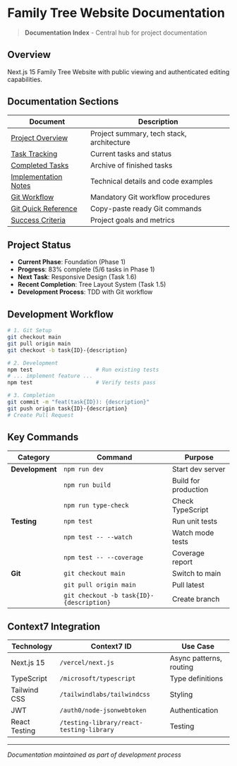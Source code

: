 # Family Tree Website Documentation

> **Documentation Index** - Central hub for project documentation

## Overview
Next.js 15 Family Tree Website with public viewing and authenticated editing capabilities.

## Documentation Sections

| Document | Description |
|----------|-------------|
| [Project Overview](./project-overview.md) | Project summary, tech stack, architecture |
| [Task Tracking](./task-tracking.md) | Current tasks and status |
| [Completed Tasks](./completed-tasks.md) | Archive of finished tasks |
| [Implementation Notes](./implementation-notes.md) | Technical details and code examples |
| [Git Workflow](./git-workflow.md) | Mandatory Git workflow procedures |
| [Git Quick Reference](./git-quick-reference.md) | Copy-paste ready Git commands |
| [Success Criteria](./success-criteria.md) | Project goals and metrics |

## Project Status

- **Current Phase**: Foundation (Phase 1)
- **Progress**: 83% complete (5/6 tasks in Phase 1)
- **Next Task**: Responsive Design (Task 1.6)
- **Recent Completion**: Tree Layout System (Task 1.5)
- **Development Process**: TDD with Git workflow

## Development Workflow

```bash
# 1. Git Setup
git checkout main
git pull origin main
git checkout -b task{ID}-{description}

# 2. Development
npm test                    # Run existing tests
# ... implement feature ...
npm test                    # Verify tests pass

# 3. Completion
git commit -m "feat(task{ID}): {description}"
git push origin task{ID}-{description}
# Create Pull Request
```

## Key Commands

| Category | Command | Purpose |
|----------|---------|---------|
| **Development** | `npm run dev` | Start dev server |
| | `npm run build` | Build for production |
| | `npm run type-check` | Check TypeScript |
| **Testing** | `npm test` | Run unit tests |
| | `npm test -- --watch` | Watch mode tests |
| | `npm test -- --coverage` | Coverage report |
| **Git** | `git checkout main` | Switch to main |
| | `git pull origin main` | Pull latest |
| | `git checkout -b task{ID}-{description}` | Create branch |

## Context7 Integration

| Technology | Context7 ID | Use Case |
|------------|-------------|----------|
| Next.js 15 | `/vercel/next.js` | Async patterns, routing |
| TypeScript | `/microsoft/typescript` | Type definitions |
| Tailwind CSS | `/tailwindlabs/tailwindcss` | Styling |
| JWT | `/auth0/node-jsonwebtoken` | Authentication |
| React Testing | `/testing-library/react-testing-library` | Testing |

---

*Documentation maintained as part of development process*